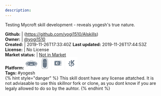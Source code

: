 ```yaml
---
description: 
---
```

Testing Mycroft skill development - reveals yogesh's true nature.

**Github:** | (https://github.com/yogi1510/AIskills)  
**Owner:** | [@yogi1510](https://github.com/yogi1510)  
**Created:** | 2019-11-26T17:33:40Z  **Last updated:** 2019-11-26T17:44:53Z  
**License:** | No License  
**Market status:** | [Not in Market](https://market.mycroft.ai/skill/)  
**Platform:**   ![](.gitbook/assets/mark-1-icon.png)  ![](.gitbook/assets/mark-2-icon.png)  ![](.gitbook/assets/picroft-icon.png)  ![](.gitbook/assets/kde.png)   
**Tags:** \#yogesh   
{% hint style="danger" %}
This skill dosnt have any license attatched. It is not adviasable to use this skillnor fork or clone, as you dont know if you are legaly allowed to do so by the auhtor.
{% endhint %}
